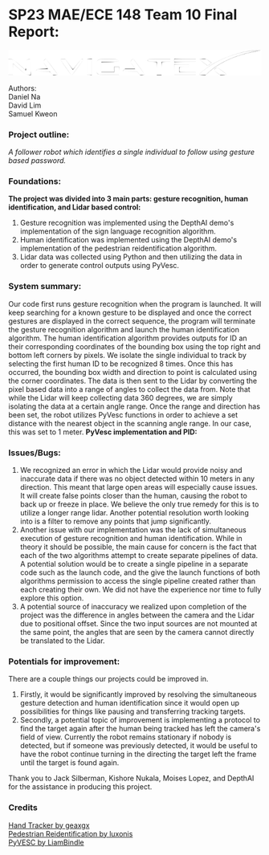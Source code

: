 # SP23 MAE/ECE 148 Team 10 Final Report: 

<p align="center"><img src="img/logo.png" alt="Demo" /></p>

Authors: <br _>
Daniel Na <br _>
David Lim <br _>
Samuel Kweon <br _>

### Project outline:
_A follower robot which identifies a single individual to follow using gesture based password._

### Foundations:
**The project was divided into 3 main parts: gesture recognition, human identification, and Lidar based control:**
1. Gesture recognition was implemented using the DepthAI demo's implementation of the sign language recognition algorithm.
2. Human identification was implemented using the DepthAI demo's implementation of the pedestrian reidentification algorithm.
3. Lidar data was collected using Python and then utilizing the data in order to generate control outputs using PyVesc.

### System summary:
Our code first runs gesture recognition when the program is launched. It will keep searching for a known gesture to be displayed and once the correct gestures are displayed in the correct sequence, the program will terminate the gesture recognition algorithm and launch the human identification algorithm. The human identification algorithm provides outputs for ID an their corresponding coordinates of the bounding box using the top right and bottom left corners by pixels. We isolate the single individual to track by selecting the first human ID to be recognized 8 times. Once this has occurred, the bounding box width and direction to point is calculated using the corner coordinates. The data is then sent to the Lidar by converting the pixel based data into a range of angles to collect the data from. Note that while the Lidar will keep collecting data 360 degrees, we are simply isolating the data at a certain angle range. Once the range and direction has been set, the robot utilizes PyVesc functions in order to achieve a set distance with the nearest object in the scanning angle range. In our case, this was set to 1 meter. 
**PyVesc implementation and PID:**


### Issues/Bugs:
1. We recognized an error in which the Lidar would provide noisy and inaccurate data if there was no object detected within 10 meters in any direction. This meant that large open areas will especially cause issues. It will create false points closer than the human, causing the robot to back up or freeze in place. We believe the only true remedy for this is to utilize a longer range lidar. Another potential resolution worth looking into is a filter to remove any points that jump significantly.
2. Another issue with our implementation was the lack of simultaneous execution of gesture recognition and human identification. While in theory it should be possible, the main cause for concern is the fact that each of the two algorithms attempt to create separate pipelines of data. A potential solution would be to create a single pipeline in a separate code such as the launch code, and the give the launch functions of both algorithms permission to access the single pipeline created rather than each creating their own. We did not have the experience nor time to fully explore this option. 
3. A potential source of inaccuracy we realized upon completion of the project was the difference in angles between the camera and the Lidar due to positional offset. Since the two input sources are not mounted at the same point, the angles that are seen by the camera cannot directly be translated to the Lidar. 

### Potentials for improvement:
There are a couple things our projects could be improved in. 
1. Firstly, it would be significantly improved by resolving the simultaneous gesture detection and human identification since it would open up possibilities for things like pausing and transferring tracking targets. 
2. Secondly, a potential topic of improvement is implementing a protocol to find the target again after the human being tracked has left the camera's field of view. Currently the robot remains stationary if nobody is detected, but if someone was previously detected, it would be useful to have the robot continue turning in the directing the target left the frame until the target is found again. 

Thank you to Jack Silberman, Kishore Nukala, Moises Lopez, and DepthAI for the assistance in producing this project.

### Credits
[Hand Tracker by geaxgx](https://github.com/geaxgx/depthai_hand_tracker.git) <br _>
[Pedestrian Reidentification by luxonis](https://github.com/luxonis/depthai-experiments/tree/master/gen2-pedestrian-reidentification) <br _>
[PyVESC by LiamBindle](https://github.com/LiamBindle/PyVESC.git) <br _>
